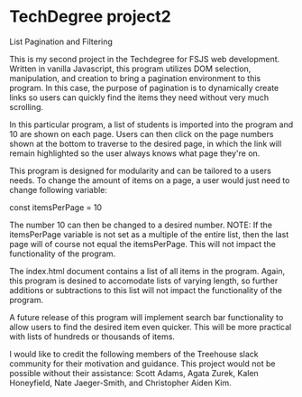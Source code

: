# TechDegree project2
List Pagination and Filtering 

This is my second project in the Techdegree for FSJS web development. Written in vanilla Javascript, this program utilizes DOM selection, manipulation, and creation to bring a pagination environment to this program. In this case, the purpose of pagination is  to dynamically create links so users can quickly find the items they need without very much scrolling.

 In this particular program, a list of students is imported into the program and 10 are shown on each page. Users can then click on the page numbers shown at the bottom to traverse to the desired page, in which the link will remain highlighted so the user always knows what page they're on. 
 
 This program is designed for modularity and can be tailored to a users needs. To change the amount of items on a page, a user would just need to change following variable:

 const itemsPerPage = 10
 
The number 10 can then be changed to a desired number. NOTE: If the itemsPerPage variable is not set as a multiple of the entire list, then the last page will of course not equal the itemsPerPage. This will not impact the functionality of the program. 

 The index.html document contains a list of all items in the program. Again, this program is desined to accomodate lists of varying length, so further additions or subtractions to this list will not impact the functionality of the program. 

 A future release of this program will implement search bar functionality to allow users to find the desired item even quicker. This will be more practical with lists of hundreds or thousands of items. 

 I would like to credit the following members of the Treehouse slack community for their motivation and guidance. This project would not be possible without their assistance: Scott Adams, Agata Zurek, Kalen Honeyfield, Nate Jaeger-Smith, and Christopher Aiden Kim. 